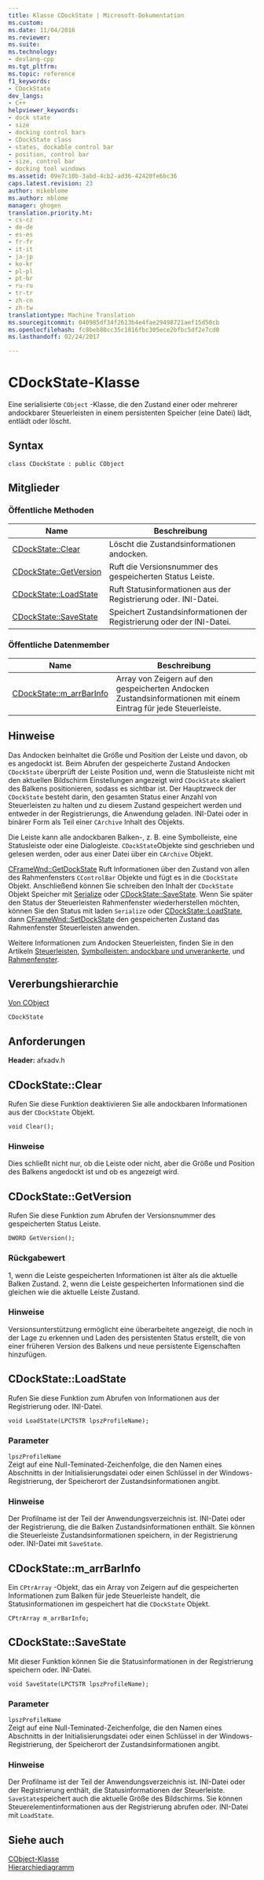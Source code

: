 ```yaml
---
title: Klasse CDockState | Microsoft-Dokumentation
ms.custom: 
ms.date: 11/04/2016
ms.reviewer: 
ms.suite: 
ms.technology:
- devlang-cpp
ms.tgt_pltfrm: 
ms.topic: reference
f1_keywords:
- CDockState
dev_langs:
- C++
helpviewer_keywords:
- dock state
- size
- docking control bars
- CDockState class
- states, dockable control bar
- position, control bar
- size, control bar
- docking tool windows
ms.assetid: 09e7c10b-3abd-4cb2-ad36-42420fe6bc36
caps.latest.revision: 23
author: mikeblome
ms.author: mblome
manager: ghogen
translation.priority.ht:
- cs-cz
- de-de
- es-es
- fr-fr
- it-it
- ja-jp
- ko-kr
- pl-pl
- pt-br
- ru-ru
- tr-tr
- zh-cn
- zh-tw
translationtype: Machine Translation
ms.sourcegitcommit: 040985df34f2613b4e4fae29498721aef15d50cb
ms.openlocfilehash: fc8beb80cc35c1816fbc305ece2bfbc5df2e7cd0
ms.lasthandoff: 02/24/2017

---
```

# <a name="cdockstate-class"></a>CDockState-Klasse
Eine serialisierte `CObject` -Klasse, die den Zustand einer oder mehrerer andockbarer Steuerleisten in einem persistenten Speicher (eine Datei) lädt, entlädt oder löscht.  
  
## <a name="syntax"></a>Syntax  
  
```  
class CDockState : public CObject  
```  
  
## <a name="members"></a>Mitglieder  
  
### <a name="public-methods"></a>Öffentliche Methoden  
  
|Name|Beschreibung|  
|----------|-----------------|  
|[CDockState::Clear](#clear)|Löscht die Zustandsinformationen andocken.|  
|[CDockState::GetVersion](#getversion)|Ruft die Versionsnummer des gespeicherten Status Leiste.|  
|[CDockState::LoadState](#loadstate)|Ruft Statusinformationen aus der Registrierung oder. INI-Datei.|  
|[CDockState::SaveState](#savestate)|Speichert Zustandsinformationen der Registrierung oder der INI-Datei.|  
  
### <a name="public-data-members"></a>Öffentliche Datenmember  
  
|Name|Beschreibung|  
|----------|-----------------|  
|[CDockState::m_arrBarInfo](#m_arrbarinfo)|Array von Zeigern auf den gespeicherten Andocken Zustandsinformationen mit einem Eintrag für jede Steuerleiste.|  
  
## <a name="remarks"></a>Hinweise  
 Das Andocken beinhaltet die Größe und Position der Leiste und davon, ob es angedockt ist. Beim Abrufen der gespeicherte Zustand Andocken `CDockState` überprüft der Leiste Position und, wenn die Statusleiste nicht mit den aktuellen Bildschirm Einstellungen angezeigt wird `CDockState` skaliert des Balkens positionieren, sodass es sichtbar ist. Der Hauptzweck der `CDockState` besteht darin, den gesamten Status einer Anzahl von Steuerleisten zu halten und zu diesem Zustand gespeichert werden und entweder in der Registrierungs, die Anwendung geladen. INI-Datei oder in binärer Form als Teil einer `CArchive` Inhalt des Objekts.  
  
 Die Leiste kann alle andockbaren Balken-, z. B. eine Symbolleiste, eine Statusleiste oder eine Dialogleiste. `CDockState`Objekte sind geschrieben und gelesen werden, oder aus einer Datei über ein `CArchive` Objekt.  
  
 [CFrameWnd::GetDockState](../../mfc/reference/cframewnd-class.md#getdockstate) Ruft Informationen über den Zustand von allen des Rahmenfensters `CControlBar` Objekte und fügt es in die `CDockState` Objekt. Anschließend können Sie schreiben den Inhalt der `CDockState` Objekt Speicher mit [Serialize](../../mfc/reference/cobject-class.md#serialize) oder [CDockState::SaveState](#savestate). Wenn Sie später den Status der Steuerleisten Rahmenfenster wiederherstellen möchten, können Sie den Status mit laden `Serialize` oder [CDockState::LoadState](#loadstate), dann [CFrameWnd::SetDockState](../../mfc/reference/cframewnd-class.md#setdockstate) den gespeicherten Zustand das Rahmenfenster Steuerleisten anwenden.  
  
 Weitere Informationen zum Andocken Steuerleisten, finden Sie in den Artikeln [Steuerleisten](../../mfc/control-bars.md), [Symbolleisten: andockbare und unverankerte](../../mfc/docking-and-floating-toolbars.md), und [Rahmenfenster](../../mfc/frame-windows.md).  
  
## <a name="inheritance-hierarchy"></a>Vererbungshierarchie  
 [Von CObject](../../mfc/reference/cobject-class.md)  
  
 `CDockState`  
  
## <a name="requirements"></a>Anforderungen  
 **Header:** afxadv.h  
  
##  <a name="a-namecleara--cdockstateclear"></a><a name="clear"></a>CDockState::Clear  
 Rufen Sie diese Funktion deaktivieren Sie alle andockbaren Informationen aus der `CDockState` Objekt.  
  
```  
void Clear();
```  
  
### <a name="remarks"></a>Hinweise  
 Dies schließt nicht nur, ob die Leiste oder nicht, aber die Größe und Position des Balkens angedockt ist und ob es angezeigt wird.  
  
##  <a name="a-namegetversiona--cdockstategetversion"></a><a name="getversion"></a>CDockState::GetVersion  
 Rufen Sie diese Funktion zum Abrufen der Versionsnummer des gespeicherten Status Leiste.  
  
```  
DWORD GetVersion();
```  
  
### <a name="return-value"></a>Rückgabewert  
 1, wenn die Leiste gespeicherten Informationen ist älter als die aktuelle Balken Zustand. 2, wenn die Leiste gespeicherten Informationen sind die gleichen wie die aktuelle Leiste Zustand.  
  
### <a name="remarks"></a>Hinweise  
 Versionsunterstützung ermöglicht eine überarbeitete angezeigt, die noch in der Lage zu erkennen und Laden des persistenten Status erstellt, die von einer früheren Version des Balkens und neue persistente Eigenschaften hinzufügen.  
  
##  <a name="a-nameloadstatea--cdockstateloadstate"></a><a name="loadstate"></a>CDockState::LoadState  
 Rufen Sie diese Funktion zum Abrufen von Informationen aus der Registrierung oder. INI-Datei.  
  
```  
void LoadState(LPCTSTR lpszProfileName);
```  
  
### <a name="parameters"></a>Parameter  
 `lpszProfileName`  
 Zeigt auf eine Null-Teminated-Zeichenfolge, die den Namen eines Abschnitts in der Initialisierungsdatei oder einen Schlüssel in der Windows-Registrierung, der Speicherort der Zustandsinformationen angibt.  
  
### <a name="remarks"></a>Hinweise  
 Der Profilname ist der Teil der Anwendungsverzeichnis ist. INI-Datei oder der Registrierung, die die Balken Zustandsinformationen enthält. Sie können die Steuerleiste Zustandsinformationen speichern, in der Registrierung oder. INI-Datei mit `SaveState`.  
  
##  <a name="a-namemarrbarinfoa--cdockstatemarrbarinfo"></a><a name="m_arrbarinfo"></a>CDockState::m_arrBarInfo  
 Ein `CPtrArray` -Objekt, das ein Array von Zeigern auf die gespeicherten Informationen zum Balken für jede Steuerleiste handelt, die Statusinformationen im gespeichert hat die `CDockState` Objekt.  
  
```  
CPtrArray m_arrBarInfo;  
```  
  
##  <a name="a-namesavestatea--cdockstatesavestate"></a><a name="savestate"></a>CDockState::SaveState  
 Mit dieser Funktion können Sie die Statusinformationen in der Registrierung speichern oder. INI-Datei.  
  
```  
void SaveState(LPCTSTR lpszProfileName);
```  
  
### <a name="parameters"></a>Parameter  
 `lpszProfileName`  
 Zeigt auf eine Null-Teminated-Zeichenfolge, die den Namen eines Abschnitts in der Initialisierungsdatei oder einen Schlüssel in der Windows-Registrierung, der Speicherort der Zustandsinformationen angibt.  
  
### <a name="remarks"></a>Hinweise  
 Der Profilname ist der Teil der Anwendungsverzeichnis ist. INI-Datei oder der Registrierung enthält, die Statusinformationen der Steuerleiste. `SaveState`speichert auch die aktuelle Größe des Bildschirms. Sie können Steuerelementinformationen aus der Registrierung abrufen oder. INI-Datei mit `LoadState`.  
  
## <a name="see-also"></a>Siehe auch  
 [CObject-Klasse](../../mfc/reference/cobject-class.md)   
 [Hierarchiediagramm](../../mfc/hierarchy-chart.md)


